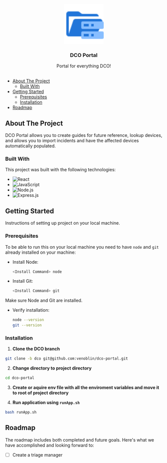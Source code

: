 <br/>
<div align="center">
<a href="https://github.com/user/repo">
<img src=".project-images/project-logo.svg" alt="Logo" height="128px">
</a>
<h3 align="center">DCO Portal</h3>
<p align="center">
 Portal for everything DCO!
<br/>
<br/>
</div>

- [About The Project](#about-the-project)
  - [Built With](#built-with)
- [Getting Started](#getting-started)
  - [Prerequisites](#prerequisites)
  - [Installation](#installation)
- [Roadmap](#roadmap)

## About The Project

DCO Portal allows you to create guides for future reference, lookup devices, and allows you to import incidents and have the affected devices automatically populated.

### Built With

This project was built with the following technologies:

- <img src="https://img.shields.io/badge/React-%2320232a.svg?logo=react&logoColor=%2361DAFB" alt="React" />
- <img src="https://img.shields.io/badge/JavaScript-F7DF1E?logo=javascript&logoColor=000" alt="JavaScript" />
- <img src="https://img.shields.io/badge/Node.js-6DA55F?logo=node.js&logoColor=white" alt="Node.js" />
- <img src="https://img.shields.io/badge/Express.js-%23404d59.svg?logo=express&logoColor=%2361DAFB" alt="Express.js" />

## Getting Started

Instructions of setting up project on your local machine.

### Prerequisites

To be able to run this on your local machine you need to have `node` and `git` already installed on your machine:

- Install Node:

  ```sh
  <Install Command> node
  ```

- Install Git:

  ```sh
  <Install Command> git
  ```

Make sure Node and Git are installed.

- Verify installation:
  ```sh
  node --version
  git --version
  ```

### Installation

1. **Clone the DCO branch**

```sh
git clone -b dco git@github.com:venoblin/dco-portal.git
```

2. **Change directory to project directory**

```sh
cd dco-portal
```

3. **Create or aquire env file with all the enviroment variables and move it to root of project directory**

4. **Run application using `runApp.sh`**

```sh
bash runApp.sh
```

## Roadmap

The roadmap includes both completed and future goals. Here's what we have accomplished and looking forward to:

- [ ] Create a triage manager
